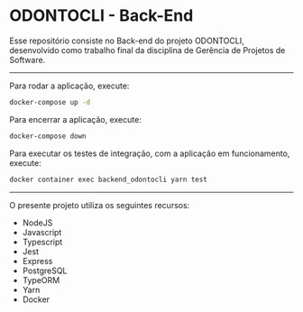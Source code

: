 # ODONTOCLI - Back-End

Esse repositório consiste no Back-end do projeto ODONTOCLI, desenvolvido como trabalho final da disciplina de Gerência de Projetos de Software.

---

Para rodar a aplicação, execute: 

```sh
docker-compose up -d 
```

Para encerrar a aplicação, execute: 

```sh
docker-compose down 
```

Para executar os testes de integração, com a aplicação em funcionamento, execute:

 ```sh
 docker container exec backend_odontocli yarn test 
 ```
---
O presente projeto utiliza os seguintes recursos:

- NodeJS
- Javascript
- Typescript
- Jest
- Express
- PostgreSQL
- TypeORM
- Yarn
- Docker
